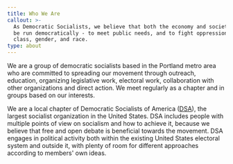 ```yaml
---
title: Who We Are
callout: >-
  As Democratic Socialists, we believe that both the economy and society should 
  be run democratically - to meet public needs, and to fight oppression based on 
  class, gender, and race.
type: about
---
```

We are a group of democratic socialists based in the Portland metro area who are committed to spreading our movement through outreach, education, organizing legislative work, electoral work, collaboration with other organizations and direct action. We meet regularly as a chapter and in groups based on our interests.

We are a local chapter of Democratic Socialists of America ([DSA](http://dsausa.org)), the largest socialist organization in the United States. DSA includes people with multiple points of view on socialism and how to achieve it, because we believe that free and open debate is beneficial towards the movement. DSA engages in political activity both within the existing United States electoral system and outside it, with plenty of room for different approaches according to members' own ideas.
